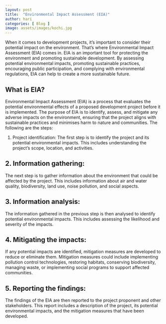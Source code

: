 ```yaml
---
layout: post
title:  "Environmental Impact Assessment (EIA)"
author: hari
categories: [ Blog ]
image: assets/images/kochi.jpg
---
```

When it comes to development projects, it’s important to consider their potential impact on the environment. That’s where Environmental Impact Assessment (EIA) comes in. EIA is an important tool for protecting the environment and promoting sustainable development. By assessing potential environmental impacts, promoting sustainable practices, encouraging public participation, and complying with environmental regulations, EIA can help to create a more sustainable future.

## What is EIA?
Environmental Impact Assessment (EIA) is a process that evaluates the potential environmental effects of a proposed development project before it is implemented. The purpose of EIA is to identify, assess, and mitigate any adverse impacts on the environment, ensuring that the project aligns with sustainable practices and minimises harm to nature and communities.
The following are the steps:

1. Project identification:
The first step is to identify the project and its potential environmental impacts. This includes understanding the project’s scope, location, and activities.

## 2. Information gathering:
The next step is to gather information about the environment that could be affected by the project. This includes information about air and water quality, biodiversity, land use, noise pollution, and social aspects.

## 3. Information analysis:
The information gathered in the previous step is then analysed to identify potential environmental impacts. This includes assessing the likelihood and severity of the impacts.

## 4. Mitigating the impacts:
If any potential impacts are identified, mitigation measures are developed to reduce or eliminate them. Mitigation measures could include implementing pollution control technologies, restoring habitats, conserving biodiversity, managing waste, or implementing social programs to support affected communities.

## 5. Reporting the findings:
The findings of the EIA are then reported to the project proponent and other stakeholders. This report includes a description of the project, its potential environmental impacts, and the mitigation measures that have been developed.

